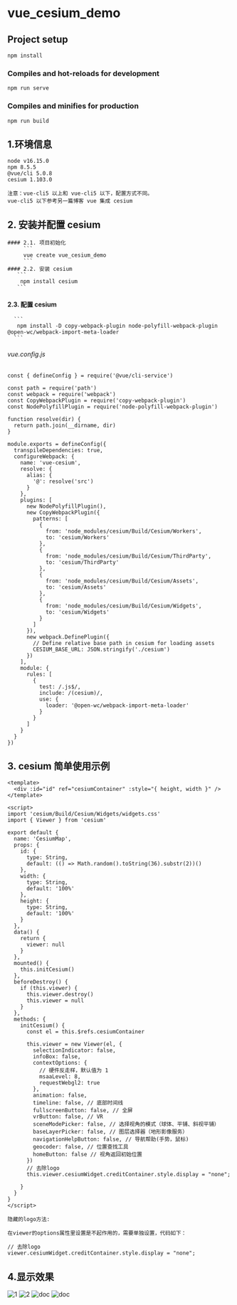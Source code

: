 # vue_cesium_demo

## Project setup
```
npm install
```

### Compiles and hot-reloads for development
```
npm run serve
```

### Compiles and minifies for production
```
npm run build
```
## 1.环境信息

```
node v16.15.0
npm 8.5.5
@vue/cli 5.0.8
cesium 1.103.0
```

```
注意：vue-cli5 以上和 vue-cli5 以下，配置方式不同。
vue-cli5 以下参考另一篇博客 vue 集成 cesium
```

 ## 2. 安装并配置 cesium
    #### 2.1. 项目初始化 
         ```
         vue create vue_cesium_demo
         ```
    #### 2.2. 安装 cesium
       ```
        npm install cesium
       ```
   #### 2.3. 配置 cesium 

      ```
       npm install -D copy-webpack-plugin node-polyfill-webpack-plugin @open-wc/webpack-import-meta-loader
      ```

###### vue.config.js

``` 
const { defineConfig } = require('@vue/cli-service')
 
const path = require('path')
const webpack = require('webpack')
const CopyWebpackPlugin = require('copy-webpack-plugin')
const NodePolyfillPlugin = require('node-polyfill-webpack-plugin')
 
function resolve(dir) {
  return path.join(__dirname, dir)
}
 
module.exports = defineConfig({
  transpileDependencies: true,
  configureWebpack: {
    name: 'vue-cesium',
    resolve: {
      alias: {
        '@': resolve('src')
      }
    },
    plugins: [
      new NodePolyfillPlugin(),
      new CopyWebpackPlugin({
        patterns: [
          {
            from: 'node_modules/cesium/Build/Cesium/Workers',
            to: 'cesium/Workers'
          },
          {
            from: 'node_modules/cesium/Build/Cesium/ThirdParty',
            to: 'cesium/ThirdParty'
          },
          {
            from: 'node_modules/cesium/Build/Cesium/Assets',
            to: 'cesium/Assets'
          },
          {
            from: 'node_modules/cesium/Build/Cesium/Widgets',
            to: 'cesium/Widgets'
          }
        ]
      }),
      new webpack.DefinePlugin({
        // Define relative base path in cesium for loading assets
        CESIUM_BASE_URL: JSON.stringify('./cesium')
      })
    ],
    module: {
      rules: [
        {
          test: /.js$/,
          include: /(cesium)/,
          use: {
            loader: '@open-wc/webpack-import-meta-loader'
          }
        }
      ]
    }
  }
})
```

## 3. cesium 简单使用示例

```
<template>
  <div :id="id" ref="cesiumContainer" :style="{ height, width }" />
</template>
 
<script>
import 'cesium/Build/Cesium/Widgets/widgets.css'
import { Viewer } from 'cesium'
 
export default {
  name: 'CesiumMap',
  props: {
    id: {
      type: String,
      default: (() => Math.random().toString(36).substr(2))()
    },
    width: {
      type: String,
      default: '100%'
    },
    height: {
      type: String,
      default: '100%'
    }
  },
  data() {
    return {
      viewer: null
    }
  },
  mounted() {
    this.initCesium()
  },
  beforeDestroy() {
    if (this.viewer) {
      this.viewer.destroy()
      this.viewer = null
    }
  },
  methods: {
    initCesium() {
      const el = this.$refs.cesiumContainer
 
      this.viewer = new Viewer(el, {
        selectionIndicator: false,
        infoBox: false,
        contextOptions: {
          // 硬件反走样，默认值为 1
          msaaLevel: 8,
          requestWebgl2: true
        },
        animation: false,
        timeline: false, // 底部时间线
        fullscreenButton: false, // 全屏
        vrButton: false, // VR
        sceneModePicker: false, // 选择视角的模式（球体、平铺、斜视平铺）
        baseLayerPicker: false, // 图层选择器（地形影像服务）
        navigationHelpButton: false, // 导航帮助(手势，鼠标)
        geocoder: false, // 位置查找工具
        homeButton: false // 视角返回初始位置
      })
      // 去除logo
      this.viewer.cesiumWidget.creditContainer.style.display = "none";
 
    }
  }
}
</script>
```

```
隐藏的logo方法:

在viewer的options属性里设置是不起作用的，需要单独设置，代码如下：

// 去除logo
viewer.cesiumWidget.creditContainer.style.display = "none";
```

## 4.显示效果

![1](doc/1.png "1")
![2](doc/2.png "2")
![doc](https://github.com/1t1824d/vue_cesium_demo/blob/master/doc/1.png)
![doc](https://github.com/1t1824d/vue_cesium_demo/blob/master/doc/2.png)
